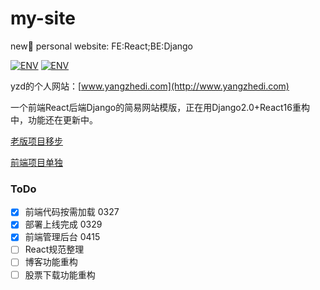 # my-site
new💊 personal website: FE:React;BE:Django

[![ENV](https://img.shields.io/badge/django-2.0-blue.svg)](https://github.com/Yangzhedi/myBlog)
[![ENV](https://img.shields.io/badge/react-16.2.0-blue.svg)](https://github.com/Yangzhedi/myBlog)

yzd的个人网站：[www.yangzhedi.com](http://www.yangzhedi.com)

一个前端React后端Django的简易网站模版，正在用Django2.0+React16重构中，功能还在更新中。

[老版项目移步](https://github.com/Yangzhedi/myBlog)

[前端项目单独](https://github.com/Yangzhedi/redux-test)


### ToDo


- [x] 前端代码按需加载   0327
- [x] 部署上线完成    0329
- [x] 前端管理后台   0415
- [ ] React规范整理
- [ ] 博客功能重构
- [ ] 股票下载功能重构
